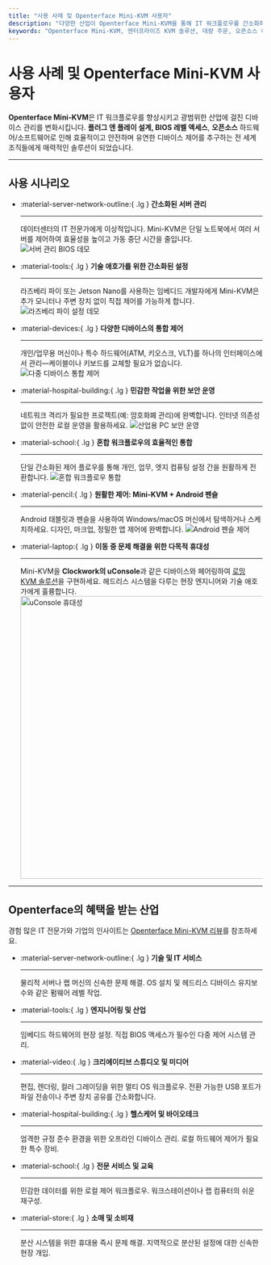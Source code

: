 ```yaml
---
title: "사용 사례 및 Openterface Mini-KVM 사용자"
description: "다양한 산업이 Openterface Mini-KVM을 통해 IT 워크플로우를 간소화하고, BIOS 레벨 액세스를 가능하게 하며, 운영 효율성을 향상시키는 방법을 알아보세요. 또한 서버 관리, 라즈베리 파이 설정, 보안 작업, Android 펜슬 제어, uConsole을 통한 현장 문제 해결 등 다양한 사용 시나리오를 탐색해보세요."
keywords: "Openterface Mini-KVM, 엔터프라이즈 KVM 솔루션, 대량 주문, 오픈소스 하드웨어, BIOS 레벨 액세스, 헤드리스 디바이스 관리, 보안 IT 운영, 크로스 플랫폼 제어, 엔지니어링, 크리에이티브 스튜디오, 제조업, 헬스케어 IT, 서버 관리, 라즈베리 파이 설정, Android 펜슬 제어, uConsole 통합, 기술 문제 해결, 암호화폐 보안, 워크플로우 통합"
---
```


# 사용 사례 및 Openterface Mini-KVM 사용자

**Openterface Mini-KVM**은 IT 워크플로우를 향상시키고 광범위한 산업에 걸친 디바이스 관리를 변화시킵니다. **플러그 앤 플레이 설계, BIOS 레벨 액세스**, **오픈소스** 하드웨어/소프트웨어로 인해 효율적이고 안전하며 유연한 디바이스 제어를 추구하는 전 세계 조직들에게 매력적인 솔루션이 되었습니다.

---

## 사용 시나리오

<div class="grid cards" markdown>

-   :material-server-network-outline:{ .lg } **간소화된 서버 관리**

    ***

    데이터센터의 IT 전문가에게 이상적입니다. Mini-KVM은 단일 노트북에서 여러 서버를 제어하여 효율성을 높이고 가동 중단 시간을 줄입니다.
    <img src="https://assets.openterface.com/images/product/use-case-demo-pc-bios-1.webp" alt="서버 관리 BIOS 데모" style="max-width: 100%;"/>

-   :material-tools:{ .lg } **기술 애호가를 위한 간소화된 설정**

    ***

    라즈베리 파이 또는 Jetson Nano를 사용하는 임베디드 개발자에게 Mini-KVM은 추가 모니터나 주변 장치 없이 직접 제어를 가능하게 합니다.
    <img src="https://assets.openterface.com/images/product/use-case-demo-respberry-pi.webp" alt="라즈베리 파이 설정 데모" style="max-width: 100%;"/>

-   :material-devices:{ .lg } **다양한 디바이스의 통합 제어**

    ***

    개인/업무용 머신이나 특수 하드웨어(ATM, 키오스크, VLT)를 하나의 인터페이스에서 관리—케이블이나 키보드를 교체할 필요가 없습니다.
    <img src="https://assets.openterface.com/images/product/use-case-demo-macmini2009-3.webp" alt="다중 디바이스 통합 제어" style="max-width: 100%;"/>

-   :material-hospital-building:{ .lg } **민감한 작업을 위한 보안 운영**

    ***

    네트워크 격리가 필요한 프로젝트(예: 암호화폐 관리)에 완벽합니다. 인터넷 의존성 없이 안전한 로컬 운영을 활용하세요.
    <img src="https://assets.openterface.com/images/product/use-case-demo-industrial-pc.webp" alt="산업용 PC 보안 운영" style="max-width: 100%;"/>

-   :material-school:{ .lg } **혼합 워크플로우의 효율적인 통합**

    ***

    단일 간소화된 제어 플로우를 통해 개인, 업무, 엣지 컴퓨팅 설정 간을 원활하게 전환합니다.
    <img src="https://assets.openterface.com/images/product/use-case-demo-macbookpro2010.webp" alt="혼합 워크플로우 통합" style="max-width: 100%;"/>

-   :material-pencil:{ .lg } **원활한 제어: Mini-KVM + Android 펜슬**

    ***

    Android 태블릿과 펜슬을 사용하여 Windows/macOS 머신에서 탐색하거나 스케치하세요. 디자인, 마크업, 정밀한 앱 제어에 완벽합니다.
    <img src="https://assets.openterface.com/images/product/android_plus_pen.webp" alt="Android 펜슬 제어" style="max-width: 100%;"/>

-   :material-laptop:{ .lg } **이동 중 문제 해결을 위한 다목적 휴대성**

    ***

    Mini-KVM을 **Clockwork의 uConsole**과 같은 디바이스와 페어링하여 [로밍 KVM 솔루션](https://x.com/TechxArtisan/status/1807824199152722019)을 구현하세요. 헤드리스 시스템을 다루는 현장 엔지니어와 기술 애호가에게 훌륭합니다.
    <img src="https://pbs.twimg.com/media/GRaeGqHa0AA_GMv?format=jpg&name=4096x4096" alt="uConsole 휴대성" width="560" height="560" style="max-width: 100%;"/>

</div>

---

## Openterface의 혜택을 받는 산업

경험 많은 IT 전문가와 기업의 인사이트는 [Openterface Mini-KVM 리뷰](/product/minikvm/reviews/)를 참조하세요.

<div class="grid cards" markdown>

-   :material-server-network-outline:{ .lg } **기술 및 IT 서비스**

    ***

    물리적 서버나 랩 머신의 신속한 문제 해결.
    OS 설치 및 헤드리스 디바이스 유지보수와 같은 펌웨어 레벨 작업.

-   :material-tools:{ .lg } **엔지니어링 및 산업**

    ***

    임베디드 하드웨어의 현장 설정.
    직접 BIOS 액세스가 필수인 다중 제어 시스템 관리.

-   :material-video:{ .lg } **크리에이티브 스튜디오 및 미디어**

    ***

    편집, 렌더링, 컬러 그레이딩을 위한 멀티 OS 워크플로우.
    전환 가능한 USB 포트가 파일 전송이나 주변 장치 공유를 간소화합니다.

-   :material-hospital-building:{ .lg } **헬스케어 및 바이오테크**

    ***

    엄격한 규정 준수 환경을 위한 오프라인 디바이스 관리.
    로컬 하드웨어 제어가 필요한 특수 장비.

-   :material-school:{ .lg } **전문 서비스 및 교육**

    ***

    민감한 데이터를 위한 로컬 제어 워크플로우.
    워크스테이션이나 랩 컴퓨터의 쉬운 재구성.

-   :material-store:{ .lg } **소매 및 소비재**

    ***

    분산 시스템을 위한 휴대용 즉시 문제 해결.
    지역적으로 분산된 설정에 대한 신속한 현장 개입.

</div>
